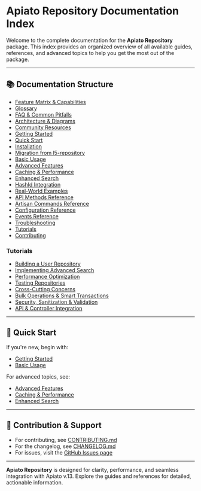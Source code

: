 # Apiato Repository Documentation Index

Welcome to the complete documentation for the **Apiato Repository** package. This index provides an organized overview of all available guides, references, and advanced topics to help you get the most out of the package.

---

## 📚 Documentation Structure

- [Feature Matrix & Capabilities](feature-matrix.md)
- [Glossary](glossary.md)
- [FAQ & Common Pitfalls](faq.md)
- [Architecture & Diagrams](architecture.md)
- [Community Resources](community-resources.md)
- [Getting Started](guides/getting-started.md)
- [Quick Start](getting-started/quick-start.md)
- [Installation](getting-started/installation.md)
- [Migration from l5-repository](getting-started/migration-from-l5.md)
- [Basic Usage](guides/basic-usage.md)
- [Advanced Features](guides/advanced-features.md)
- [Caching & Performance](guides/caching-performance.md)
- [Enhanced Search](guides/enhanced-search.md)
- [HashId Integration](guides/hashid-integration.md)
- [Real-World Examples](guides/real-world-examples.md)
- [API Methods Reference](reference/api-methods.md)
- [Artisan Commands Reference](reference/artisan-commands.md)
- [Configuration Reference](reference/configuration.md)
- [Events Reference](reference/events.md)
- [Troubleshooting](reference/troubleshooting.md)
- [Tutorials](#tutorials)
- [Contributing](contributing/)

### Tutorials
- [Building a User Repository](tutorials/building-user-repository.md)
- [Implementing Advanced Search](tutorials/implementing-search.md)
- [Performance Optimization](tutorials/performance-optimization.md)
- [Testing Repositories](tutorials/testing-repositories.md)
- [Cross-Cutting Concerns](tutorials/cross-cutting-concerns.md)
- [Bulk Operations & Smart Transactions](tutorials/bulk-operations.md)
- [Security, Sanitization & Validation](tutorials/security-sanitization.md)
- [API & Controller Integration](tutorials/api-integration.md)

---

## 🏁 Quick Start

If you're new, begin with:
- [Getting Started](guides/getting-started.md)
- [Basic Usage](guides/basic-usage.md)

For advanced topics, see:
- [Advanced Features](guides/advanced-features.md)
- [Caching & Performance](guides/caching-performance.md)
- [Enhanced Search](guides/enhanced-search.md)

---

## 📝 Contribution & Support

- For contributing, see [CONTRIBUTING.md](../../CONTRIBUTING.md)
- For the changelog, see [CHANGELOG.md](../../CHANGELOG.md)
- For issues, visit the [GitHub Issues page](https://github.com/GigiArteni/apiato-repository/issues)

---

**Apiato Repository** is designed for clarity, performance, and seamless integration with Apiato v.13. Explore the guides and references for detailed, actionable information.
